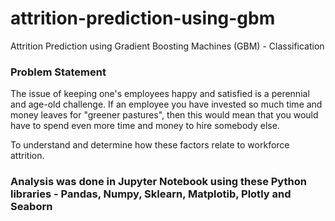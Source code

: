 # attrition-prediction-using-gbm
Attrition Prediction using Gradient Boosting Machines (GBM) - Classification

### Problem Statement
The issue of keeping one's employees happy and satisfied is a perennial and age-old challenge. If an employee you have invested so much time and money leaves for "greener pastures", then this would mean that you would have to spend even more time and money to hire somebody else.

To understand and determine how these factors relate to workforce attrition.

### Analysis was done in Jupyter Notebook using these Python libraries - Pandas, Numpy, Sklearn, Matplotib, Plotly and Seaborn
